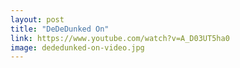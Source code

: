 ```yaml
---
layout: post
title: "DeDeDunked On"
link: https://www.youtube.com/watch?v=A_D03UT5ha0
image: dededunked-on-video.jpg
---
```

